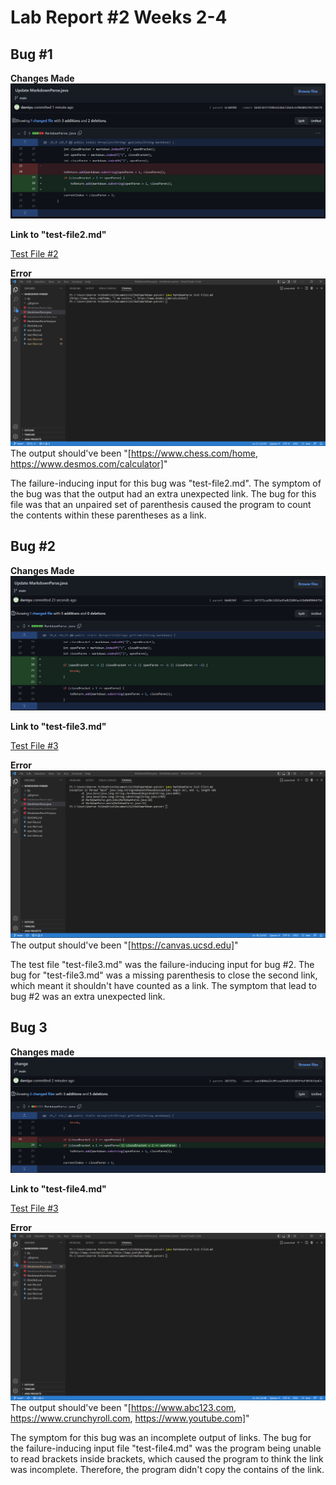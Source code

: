 # Lab Report #2 Weeks 2-4

## Bug #1

**Changes Made**
![Image](change1.png)

**Link to "test-file2.md"**

[Test File #2](https://github.com/damiyu/markdown-parser/blob/main/test-file2.md)

**Error**
![Image](error1.png)
The output should've been "[https://www.chess.com/home, https://www.desmos.com/calculator]"

The failure-inducing input for this bug was "test-file2.md". The symptom of the bug was that the output had an extra unexpected link. The bug for this file was that an unpaired set of parenthesis caused the program to count the contents within these parentheses as a link.

## Bug #2

**Changes Made**
![Image](change2.png)

**Link to "test-file3.md"**

[Test File #3](https://github.com/damiyu/markdown-parser/blob/main/test-file3.md)

**Error**
![Image](error2.png)
The output should've been "[https://canvas.ucsd.edu]"

The test file "test-file3.md" was the failure-inducing input for bug #2. The bug for "test-file3.md" was a missing parenthesis to close the second link, which meant it shouldn't have counted as a link. The symptom that lead to bug #2 was an extra unexpected link.

## Bug 3

**Changes made**
![Image](change3.png)

**Link to "test-file4.md"**

[Test File #3](https://github.com/damiyu/markdown-parser/blob/main/test-file4.md)

**Error**
![Image](error3.png)
The output should've been "[https://www.abc123.com, https://www.crunchyroll.com, https://www.youtube.com]"

The symptom for this bug was an incomplete output of links. The bug for the failure-inducing input file "test-file4.md" was the program being unable to read brackets inside brackets, which caused the program to think the link was incomplete. Therefore, the program didn't copy the contains of the link.
